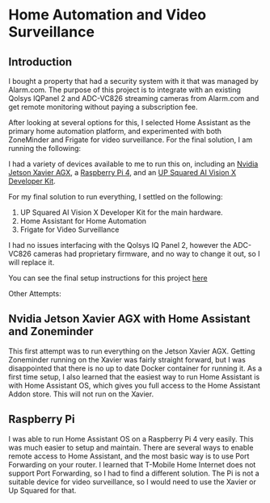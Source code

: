 # Home Automation and Video Surveillance

## Introduction

I bought a property that had a security system with it that was managed by Alarm.com.  The purpose of this project is to integrate with an existing Qolsys IQPanel 2 and ADC-VC826 streaming cameras from Alarm.com and get remote monitoring without paying a subscription fee.

After looking at several options for this, I selected Home Assistant as the primary home automation platform, and experimented with both ZoneMinder and Frigate for video surveillance.  For the final solution, I am running the following:

I had a variety of devices available to me to run this on, including an [Nvidia Jetson Xavier AGX](https://www.amazon.com/NVIDIA-Jetson-Xavier-Developer-32GB/dp/B083ZL3X5B), a [Raspberry Pi 4](https://www.amazon.com/Raspberry-Pi-Computer-Suitable-Workstation/dp/B0899VXM8F), and an [UP Squared AI Vision X Developer Kit](https://up-board.org/upkits/up-squared-ai-vision-kit/).

For my final solution to run everything, I settled on the following:

1. UP Squared AI Vision X Developer Kit for the main hardware.
1. Home Assistant for Home Automation
1. Frigate for Video Surveillance

I had no issues interfacing with the Qolsys IQ Panel 2, however the ADC-VC826 cameras had proprietary firmware, and no way to change it out, so I will replace it.

You can see the final setup instructions for this project [here](/UpSquared%20Vision%20AI/Readme.md)

Other Attempts:

## Nvidia Jetson Xavier AGX with Home Assistant and Zoneminder

This first attempt was to run everything on the Jetson Xavier AGX.  Getting Zoneminder running on the Xavier was fairly straight forward, but I was disappointed that there is no up to date Docker container for running it.  As a first time setup, I also learned that the easiest way to run Home Assistant is with Home Assistant OS, which gives you full access to the Home Assistant Addon store.  This will not run on the Xavier.

##  Raspberry Pi

I was able to run Home Assistant OS on a Raspberry Pi 4 very easily.  This was much easier to setup and maintain.  There are several ways to enable remote access to Home Assistant, and the most basic way is to use Port Forwarding on your router.  I learned that T-Mobile Home Internet does not support Port Forwarding, so I had to find a different solution.  The Pi is not a suitable device for video surveillance, so I would need to use the Xavier or Up Squared for that.

